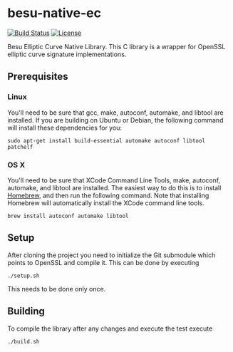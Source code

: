 # besu-native-ec

 [![Build Status](https://circleci.com/gh/ConsenSys/besu-native-ec.svg?style=svg)](https://circleci.com/gh/ConsenSys/workflows/besu-native-ec)
 [![License](https://img.shields.io/badge/License-Apache%202.0-blue.svg)](https://github.com/ConsenSys/besu-native-ec/blob/main/LICENSE)

Besu Elliptic Curve Native Library. This C library is a wrapper for OpenSSL elliptic curve signature implementations.

## Prerequisites

### Linux

You'll need to be sure that gcc, make, autoconf, automake, and libtool are installed. If you are
building on Ubuntu or Debian, the following command will install these dependencies for you:

```
sudo apt-get install build-essential automake autoconf libtool patchelf
```

### OS X

You'll need to be sure that XCode Command Line Tools, make, autoconf, automake, and libtool are
installed. The easiest way to do this is to install [Homebrew](https://brew.sh/), and then run the
following command. Note that installing Homebrew will automatically install the XCode command line
tools.

```
brew install autoconf automake libtool
```

## Setup

After cloning the project you need to initialize the Git submodule which points to OpenSSL and compile it. This can be done by executing
```
./setup.sh
```
This needs to be done only once.

## Building
To compile the library after any changes and execute the test execute
```
./build.sh
```